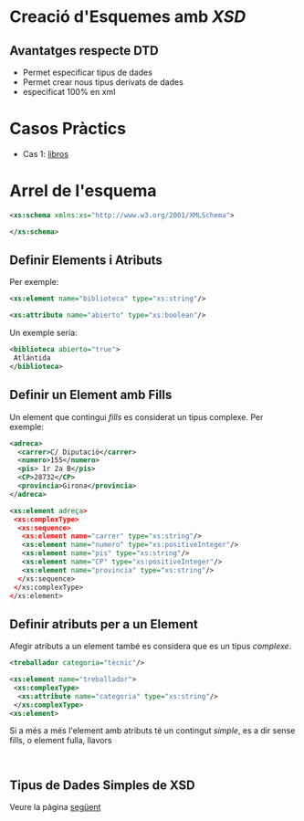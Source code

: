 # Creació d'Esquemes amb *XSD*

## Avantatges respecte DTD

* Permet especificar tipus de dades
* Permet crear nous tipus derivats de dades
* especificat 100% en xml

# Casos Pràctics
  * Cas 1: [libros]()


# Arrel de l'esquema

```xml
<xs:schema xmlns:xs="http://www.w3.org/2001/XMLSchema">

</xs:schema>
```


## Definir Elements i Atributs

Per exemple:
```xml
<xs:element name="biblioteca" type="xs:string"/>

<xs:attribute name="abierto" type="xs:boolean"/>
```
Un exemple seria:

```xml
<biblioteca abierto="true">
 Atlántida
</biblioteca>
```

## Definir un Element amb Fills

Un element que contingui *fills* es considerat un tipus complexe. Per exemple:

```xml
<adreca>
  <carrer>C/ Diputació</carrer>
  <numero>155</numero>
  <pis> 1r 2a B</pis>
  <CP>28732</CP>
  <provincia>Girona</provincia>
</adreca>
```

```xml
<xs:element adreça>
 <xs:complexType>
  <xs:sequence>
   <xs:element name="carrer" type="xs:string"/>
   <xs:element name="numero" type="xs:positiveInteger"/> 
   <xs:element name="pis" type="xs:string"/>
   <xs:element name="CP" type="xs:positiveInteger"/>
   <xs:element name="provincia" type="xs:string"/>
  </xs:sequence>
 </xs:complexType>
</xs:element>
```

## Definir atributs per a un Element

Afegir atributs a un element també es considera que es un tipus *complexe*.

```xml
<treballador categoria="tècnic"/>
```
```xml
<xs:element name="treballador">
 <xs:complexType>
  <xs:attribute name="categoria" type="xs:string"/>
 </xs:complexType>
<xs:element>
```

Si a més a més l'element amb atributs té un contingut *simple*, es a dir sense fills, o element fulla, llavors

```xml
```

```xml
```
## Tipus de Dades Simples de XSD

Veure la pàgina [següent](https://github.com/jvidal86/M4.XML/wiki/Tipus-de-Dades-per-Defecte-en-XSD)

